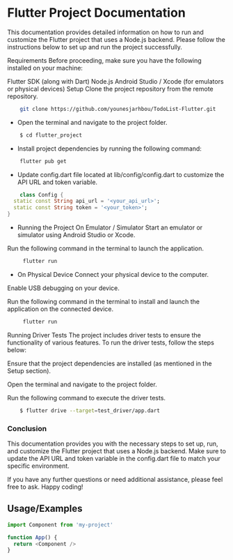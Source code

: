 # Flutter Project Documentation
This documentation provides detailed information on how to run and customize the Flutter project that uses a Node.js backend. Please follow the instructions below to set up and run the project successfully.

Requirements
Before proceeding, make sure you have the following installed on your machine:

Flutter SDK (along with Dart)
Node.js
Android Studio / Xcode (for emulators or physical devices)
Setup
Clone the project repository from the remote repository.

```Bash
    git clone https://github.com/younesjarhbou/TodoList-Flutter.git
```
 
 
- Open the terminal and navigate to the project folder.
```Bash
    $ cd flutter_project
``` 

- Install project dependencies by running the following command:


```Bash
    flutter pub get
```

- Update config.dart file located at lib/config/config.dart to customize the API URL and token variable.
```dart
    class Config {
  static const String api_url = '<your_api_url>';
  static const String token = '<your_token>';
}
``` 
- Running the Project
On Emulator / Simulator
Start an emulator or simulator using Android Studio or Xcode.

Run the following command in the terminal to launch the application.

```Bash
     flutter run
``` 
- On Physical Device
Connect your physical device to the computer.

Enable USB debugging on your device.

Run the following command in the terminal to install and launch the application on the connected device.

```Bash
     flutter run
``` 

Running Driver Tests
The project includes driver tests to ensure the functionality of various features. To run the driver tests, follow the steps below:

Ensure that the project dependencies are installed (as mentioned in the Setup section).

Open the terminal and navigate to the project folder.

Run the following command to execute the driver tests.

```Bash
    $ flutter drive --target=test_driver/app.dart
``` 




### Conclusion

This documentation provides you with the necessary steps to set up, run, and customize the Flutter project that uses a Node.js backend. Make sure to update the API URL and token variable in the config.dart file to match your specific environment.

If you have any further questions or need additional assistance, please feel free to ask. Happy coding!
 






## Usage/Examples

```javascript
import Component from 'my-project'

function App() {
  return <Component />
}
```

